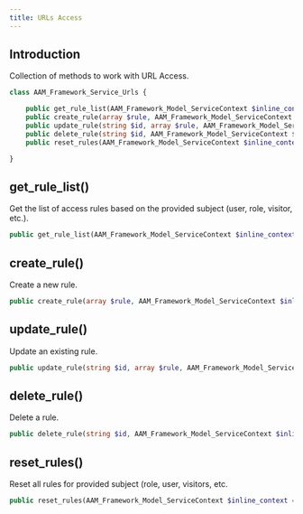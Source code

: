 ```yaml
---
title: URLs Access
---
```


## Introduction

Collection of methods to work with URL Access.

```php
class AAM_Framework_Service_Urls {

    public get_rule_list(AAM_Framework_Model_ServiceContext $inline_context = null) : array
    public create_rule(array $rule, AAM_Framework_Model_ServiceContext $inline_context = null) : array
    public update_rule(string $id, array $rule, AAM_Framework_Model_ServiceContext $inline_context = null) : array
    public delete_rule(string $id, AAM_Framework_Model_ServiceContext $inline_context = null) : array
    public reset_rules(AAM_Framework_Model_ServiceContext $inline_context = null) : array

}
```

## get_rule_list()

Get the list of access rules based on the provided subject (user, role, visitor, etc.).

```php
public get_rule_list(AAM_Framework_Model_ServiceContext $inline_context = null) : array
```

## create_rule()

Create a new rule.

```php
public create_rule(array $rule, AAM_Framework_Model_ServiceContext $inline_context = null) : array
```

## update_rule()

Update an existing rule.

```php
public update_rule(string $id, array $rule, AAM_Framework_Model_ServiceContext $inline_context = null) : array
```

## delete_rule()

Delete a rule.

```php
public delete_rule(string $id, AAM_Framework_Model_ServiceContext $inline_context = null) : array
```

## reset_rules()

Reset all rules for provided subject (role, user, visitors, etc.

```php
public reset_rules(AAM_Framework_Model_ServiceContext $inline_context = null) : array
```